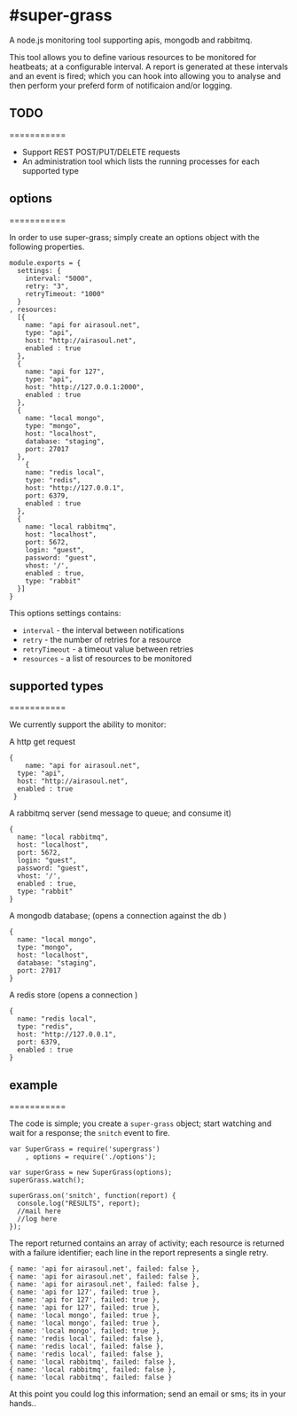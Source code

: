 #super-grass
===========

A node.js monitoring tool supporting apis, mongodb and rabbitmq.

This tool allows you to define various resources to be monitored for heatbeats; at a configurable interval.  A report is generated at these intervals and an event is fired; which you can hook into allowing you to analyse and then perform your preferd form of notificaion and/or logging.


## TODO
===========

* Support REST POST/PUT/DELETE requests
* An administration tool which lists the running processes for each supported type



## options
===========


In order to use super-grass; simply create an options object with the following properties.

```
module.exports = {
  settings: {
    interval: "5000",
    retry: "3",
    retryTimeout: "1000"
  }
, resources: 
  [{
    name: "api for airasoul.net",
    type: "api",
    host: "http://airasoul.net",
    enabled : true
  },
  {
    name: "api for 127",
    type: "api",
    host: "http://127.0.0.1:2000",
    enabled : true
  },
  { 
    name: "local mongo",
    type: "mongo",
    host: "localhost",
    database: "staging",
    port: 27017
  },
    {
    name: "redis local",
    type: "redis",
    host: "http://127.0.0.1",
    port: 6379,
    enabled : true
  },
  {
    name: "local rabbitmq",
    host: "localhost",
    port: 5672,
    login: "guest",
    password: "guest",
    vhost: '/',
    enabled : true,
    type: "rabbit"
  }]
}

```

This options settings contains:

* ```interval``` - the interval between notifications
* ```retry``` - the number of retries for a resource
* ```retryTimeout``` - a timeout value between retries
* ```resources``` - a list of resources to be monitored

 
## supported types
===========

We currently support the ability to monitor:

A http get request

```
{
	name: "api for airasoul.net",
  type: "api",
  host: "http://airasoul.net",
  enabled : true
 }
```

A rabbitmq server (send message to queue; and consume it)


```
{ 
  name: "local rabbitmq",
  host: "localhost",
  port: 5672,
  login: "guest",
  password: "guest",
  vhost: '/',
  enabled : true,
  type: "rabbit"
}
```

A mongodb database; (opens a connection against the db )

```
{ 
  name: "local mongo",
  type: "mongo",
  host: "localhost",
  database: "staging",
  port: 27017
}
```

A redis store (opens a connection )

```
{
  name: "redis local",
  type: "redis",
  host: "http://127.0.0.1",
  port: 6379,
  enabled : true
}
```

  
## example
===========

The code is simple; you create a ```super-grass``` object; start watching and wait for a response; the ```snitch``` event to fire.

```
var SuperGrass = require('supergrass')
    , options = require('./options');

var superGrass = new SuperGrass(options);
superGrass.watch();

superGrass.on('snitch', function(report) {
  console.log("RESULTS", report);
  //mail here
  //log here
});
```

The report returned contains an array of activity; each resource is returned with a failure identifier; each line in the report represents a single retry.

```
{ name: 'api for airasoul.net', failed: false },
{ name: 'api for airasoul.net', failed: false },
{ name: 'api for airasoul.net', failed: false },
{ name: 'api for 127', failed: true },
{ name: 'api for 127', failed: true },
{ name: 'api for 127', failed: true },
{ name: 'local mongo', failed: true },
{ name: 'local mongo', failed: true },
{ name: 'local mongo', failed: true },
{ name: 'redis local', failed: false },
{ name: 'redis local', failed: false },
{ name: 'redis local', failed: false },
{ name: 'local rabbitmq', failed: false },
{ name: 'local rabbitmq', failed: false },
{ name: 'local rabbitmq', failed: false }
```

At this point you could log this information; send an email or sms; its in your hands.. 


